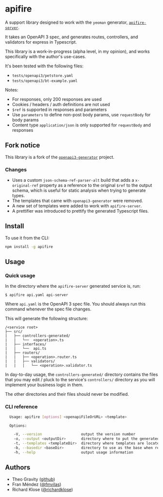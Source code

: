# apifire

A support library designed to work with the `yeoman` generator, 
[`apifire-server`](https://github.com/theogravity/apifire-server).

It takes an OpenAPI 3 spec, and generates routes, controllers, and validators for express in Typescript.

This library is a work-in-progress (alpha level, in my opinion), and works specifically with the
author's use-cases.

It's been tested with the following files:

- `tests/openapi3/petstore.yaml`
- `tests/openapi3/bt-example.yaml`

Notes:

- For responses, only 200 responses are used
- Cookies / headers / auth definitions are not used
- `$ref` is supported in responses and parameters
- Use `parameters` to define non-post body params, use `requestBody` for body params
- Content type `application/json` is only supported for `requestBody` and responses

## Fork notice

This library is a fork of the [`openapi3-generator`](https://github.com/openapi-contrib/openapi3-generator) project.

### Changes

- Uses a custom `json-schema-ref-parser-alt` build that adds a `x-original-ref` property as a reference to the 
original `$ref` to the output schema, which is useful for static analysis when trying to generate types.
- The templates that came with `openapi3-generator` were removed.
- A new set of templates were added to work with `apifire-server`.
- A prettifier was introduced to prettify the generated Typescript files.

## Install

To use it from the CLI:

```bash
npm install -g apifire
```

## Usage

### Quick usage

In the directory where the `apifire-server` generated service is, run:

`$ apifire api.yaml api-server`

Where `api.yaml` is the OpenAPI 3 spec file. You should always run this command whenever the spec
file changes.

This will generate the following structure:

```
/<service root>
├── src/
|   ├── controllers-generated/
|   |   └──  <operation>.ts
|   ├── interfaces/
|   |   └──  api.ts
|   ├── routers/
|   |   ├── <operation>.router.ts
|   |   ├── validators/
|   |   |   └── <operation>.validator.ts
```

In day-to-day usage, the `controllers-generated/` directory contains the files that you may edit / pluck
to the service's `controllers/` directory as you will implement your business logic in them.

The other directories and their files should never be modified.

### CLI reference

```bash
  Usage: apifire [options] <openapiFileOrURL> <template>

  Options:

    -V, --version                  output the version number
    -o, --output <outputDir>       directory where to put the generated files (defaults to current directory)
    -t, --templates <templateDir>  directory where templates are located (defaults to internal templates directory)
    -b, --basedir <baseDir>        directory to use as the base when resolving local file references (defaults to OpenAPI file directory)
    -h, --help                     output usage information
```

## Authors

* Theo Gravity ([github](http://github.com/richardklose))
* Fran Méndez ([@fmvilas](http://twitter.com/fmvilas))
* Richard Klose ([@richardklose](http://github.com/richardklose))
